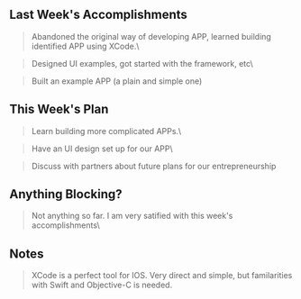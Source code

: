 ## Last Week's Accomplishments

> Abandoned the original way of developing APP, learned building identified APP using XCode.\

> Designed UI examples, got started with the framework, etc\

> Built an example APP (a plain and simple one)

## This Week's Plan

> Learn building more complicated APPs.\

> Have an UI design set up for our APP\

> Discuss with partners about future plans for our entrepreneurship

## Anything Blocking?

> Not anything so far. I am very satified with this week's accomplishments\

## Notes

> XCode is a perfect tool for IOS. Very direct and simple, but familarities with Swift and Objective-C is needed.
